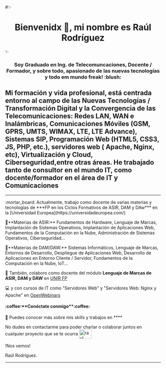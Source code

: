 #✨<h1 align="center">Bienvenidx 👋, mi nombre es **Raúl Rodríguez**</h1>✨
<h3 align="center">Soy Graduado en Ing. de Telecomuncaciones, Docente / Formador, y sobre todo, apasionado de las nuevas tecnologías y todo em mundo freak! :blush:</h3>
<h2>Mi formación y vida profesional, está centrada entorno al campo de las Nuevas Tecnologías / Transformación Digital y la Convergencia de las Telecomunicaciones: Redes LAN, WAN e Inalámbricas, Comunicaciones Móviles (GSM, GPRS, UMTS, WIMAX, LTE, LTE Advance), Sistemas SIP, Programación Web (HTML5, CSS3, JS, PHP, etc.), servidores web ( Apache, Nginx, etc), Virtualización y Cloud, Ciberseguridad,entre otras áreas. He trabajado tanto de consultor en el mundo IT, como docente/formador en el área de IT y Comunicaciones</h2>
<hr>
:mortar_board: Actualmente, trabajo como docente de varias materias y tecnologías de ***FP en los Ciclos Formativos de ASIR, DAM y DAw*** en la [Universidad Europea](https://universidadeuropea.com/)

<p align="left" > 📘**Materias de ASIR:** Fundamentos de Hardware, Lenguaje de Marcas, Implantación de Sistemas Operativos, Implantación de Aplicaciones Web, Fundamentos de la Computación en la Nube, Administración de Sistemas Operativos, Ciberseguridad...</p>

<p align="left" > 📕**Materias de DAM/DAW:** Sistemas Informáticos, Lenguaje de Marcas, Entornos de Desarrollo, Despliegue de Aplicaciones Web, Desarrollo de Aplicaciones en Entorno Cliente / Servidor, Fundamentos de la Computación en la Nube, IoT...</p>

🤝 También, colaboro como docente del módulo **Lenguaje de Marcas de ASIR, DAM y DAW** en [UNIR FP](https://www.unir.net/)

:computer: y con cursos de IT como "Servidores Web" y "Servidores Web: Nginx y Apache" en [OpenWebinars](https://openwebinars.net)

<h4 align="left">:coffee:**Conéctate conmigo**:coffee:</h4>

📄 Puedes conocer más sobre mis skills y trabajos en ****
<p align="left" >
    No dudes en contactarme para poder charlar o colaborar juntos en cualquier proyecto que se te ocurra 
    <a href="https://es.linkedin.com/in/raul-rodriguez-mercado-336aa5116" target="blank"><img align="center" src="https://raw.githubusercontent.com/rahuldkjain/github-profile-readme-generator/master/src/images/icons/Social/linked-in-alt.svg" alt="raul rodriguez mercado" height= "30" width="40" /></a>
</p>

!Nos vemos! 

Raúl Rodríguez.

<hr/>


